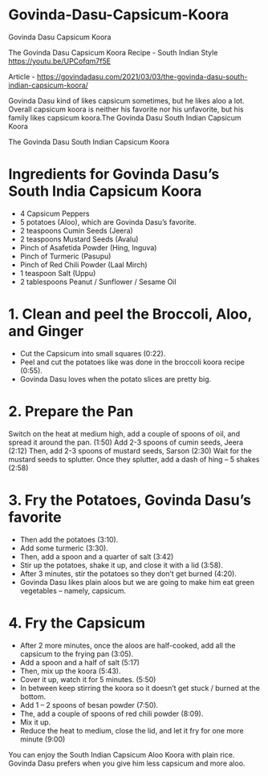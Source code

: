 # Govinda-Dasu-Capsicum-Koora
Govinda Dasu Capsicum Koora

The Govinda Dasu Capsicum Koora Recipe - South Indian Style https://youtu.be/UPCofqm7f5E

Article - https://govindadasu.com/2021/03/03/the-govinda-dasu-south-indian-capsicum-koora/

Govinda Dasu kind of likes capsicum sometimes, but he likes aloo a lot. Overall capsicum koora is neither his favorite nor his unfavorite, but his family likes capsicum koora.The Govinda Dasu South Indian Capsicum Koora

The Govinda Dasu South Indian Capsicum Koora

# Ingredients for Govinda Dasu’s South India Capsicum Koora
- 4 Capsicum Peppers
- 5 potatoes (Aloo), which are Govinda Dasu’s favorite.
- 2 teaspoons Cumin Seeds (Jeera)
- 2 teaspoons Mustard Seeds (Avalu)
- Pinch of Asafetida Powder (Hing, Inguva)
- Pinch of Turmeric (Pasupu)
- Pinch of Red Chili Powder (Laal Mirch)
- 1 teaspoon Salt (Uppu)
- 2 tablespoons Peanut / Sunflower / Sesame Oil

# 1. Clean and peel the Broccoli, Aloo, and Ginger
- Cut the Capsicum into small squares (0:22).
- Peel and cut the potatoes like was done in the broccoli koora recipe (0:55).
- Govinda Dasu loves when the potato slices are pretty big.

# 2. Prepare the Pan
Switch on the heat at medium high, add a couple of spoons of oil, and spread it around the pan. (1:50)
Add 2-3 spoons of cumin seeds, Jeera (2:12)
Then, add 2-3 spoons of mustard seeds, Sarson (2:30)
Wait for the mustard seeds to splutter. Once they splutter, add a dash of hing – 5 shakes (2:58)

# 3. Fry the Potatoes, Govinda Dasu’s favorite
- Then add the potatoes (3:10).
- Add some turmeric (3:30).
- Then, add a spoon and a quarter of salt (3:42)
- Stir up the potatoes, shake it up, and close it with a lid (3:58).
- After 3 minutes, stir the potatoes so they don’t get burned (4:20).
- Govinda Dasu likes plain aloos but we are going to make him eat green vegetables – namely, capsicum.

# 4. Fry the Capsicum
- After 2 more minutes, once the aloos are half-cooked, add all the capsicum to the frying pan (3:05).
- Add a spoon and a half of salt (5:17)
- Then, mix up the koora (5:43).
- Cover it up, watch it for 5 minutes. (5:50)
- In between keep stirring the koora so it doesn’t get stuck / burned at the bottom.
- Add 1 – 2 spoons of besan powder (7:50).
- The, add a couple of spoons of red chili powder (8:09).
- Mix it up.
- Reduce the heat to medium, close the lid, and let it fry for one more minute (9:00)

You can enjoy the South Indian Capsicum Aloo Koora with plain rice. Govinda Dasu prefers when you give him less capsicum and more aloo.
